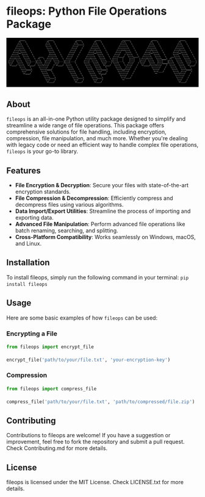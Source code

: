 # fileops: Python File Operations Package

![fileops_logo](./public/fileops_logo.png)

## About

`fileops` is an all-in-one Python utility package designed to simplify and streamline a wide range of file operations. This package offers comprehensive solutions for file handling, including encryption, compression, file manipulation, and much more. Whether you're dealing with legacy code or need an efficient way to handle complex file operations, `fileops` is your go-to library.

## Features

- **File Encryption & Decryption**: Secure your files with state-of-the-art encryption standards.
- **File Compression & Decompression**: Efficiently compress and decompress files using various algorithms.
- **Data Import/Export Utilities**: Streamline the process of importing and exporting data.
- **Advanced File Manipulation**: Perform advanced file operations like batch renaming, searching, and splitting.
- **Cross-Platform Compatibility**: Works seamlessly on Windows, macOS, and Linux.

## Installation

To install fileops, simply run the following command in your terminal:
`pip install fileops` 

## Usage

Here are some basic examples of how `fileops` can be used:

### Encrypting a File
```python
from fileops import encrypt_file

encrypt_file('path/to/your/file.txt', 'your-encryption-key')
```
### Compression
```Python
from fileops import compress_file

compress_file('path/to/your/file.txt', 'path/to/compressed/file.zip')
```
## Contributing
Contributions to fileops are welcome! If you have a suggestion or improvement, feel free to fork the repository and submit a pull request. Check Contributing.md for more details.

## License
fileops is licensed under the MIT License. Check LICENSE.txt for more details.
